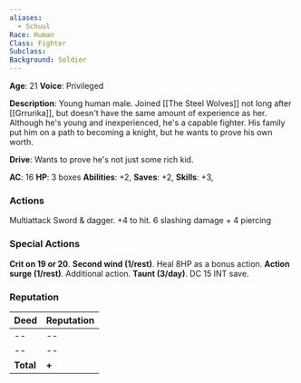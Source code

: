 ```yaml
---
aliases:
  - Schuul
Race: Human
Class: Fighter
Subclass: 
Background: Soldier
---
```

**Age**: 21
**Voice**: Privileged

**Description**: 
Young human male. Joined [[The Steel Wolves]] not long after [[Grrurika]], but doesn't have the same amount of experience as her. Although he's young and inexperienced, he's a capable fighter. His family put him on a path to becoming a knight, but he wants to prove his own worth.

**Drive**: Wants to prove he's not just some rich kid.

**AC**: 16
**HP**: 3 boxes
**Abilities**: +2,
**Saves**: +2, 
**Skills**: +3,

### Actions
Multiattack Sword & dagger. +4 to hit. 6 slashing damage + 4 piercing

### Special Actions
**Crit on 19 or 20**.
**Second wind (1/rest)**. Heal 8HP as a bonus action.
**Action surge (1/rest)**. Additional action.
**Taunt (3/day)**. DC 15 INT save.

### Reputation
Deed | Reputation
-- | --
-- | --
-- | --
**Total** | **+**
